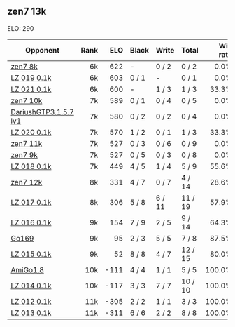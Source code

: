 ## zen7 13k ##

ELO: 290

Opponent | Rank | ELO | Black | Write | Total | Win rate
---------|-----:|----:|-------|-------|-------|-------:
[zen7 8k](zen7%208k.md) | 6k | 622 | - | 0 / 2 | 0 / 2 | 0.0%
[LZ 019 0.1k](LZ%20019%200.1k.md) | 6k | 603 | 0 / 1 | - | 0 / 1 | 0.0%
[LZ 021 0.1k](LZ%20021%200.1k.md) | 6k | 600 | - | 1 / 3 | 1 / 3 | 33.3%
[zen7 10k](zen7%2010k.md) | 7k | 589 | 0 / 1 | 0 / 4 | 0 / 5 | 0.0%
[DariushGTP3.1.5.7 lv1](DariushGTP3.1.5.7%20lv1.md) | 7k | 580 | 0 / 2 | 0 / 2 | 0 / 4 | 0.0%
[LZ 020 0.1k](LZ%20020%200.1k.md) | 7k | 570 | 1 / 2 | 0 / 1 | 1 / 3 | 33.3%
[zen7 11k](zen7%2011k.md) | 7k | 527 | 0 / 3 | 0 / 6 | 0 / 9 | 0.0%
[zen7 9k](zen7%209k.md) | 7k | 527 | 0 / 5 | 0 / 3 | 0 / 8 | 0.0%
[LZ 018 0.1k](LZ%20018%200.1k.md) | 7k | 449 | 4 / 5 | 1 / 4 | 5 / 9 | 55.6%
[zen7 12k](zen7%2012k.md) | 8k | 331 | 4 / 7 | 0 / 7 | 4 / 14 | 28.6%
[LZ 017 0.1k](LZ%20017%200.1k.md) | 8k | 306 | 5 / 8 | 6 / 11 | 11 / 19 | 57.9%
[LZ 016 0.1k](LZ%20016%200.1k.md) | 9k | 154 | 7 / 9 | 2 / 5 | 9 / 14 | 64.3%
[Go169](Go169.md) | 9k | 95 | 2 / 3 | 5 / 5 | 7 / 8 | 87.5%
[LZ 015 0.1k](LZ%20015%200.1k.md) | 9k | 52 | 8 / 8 | 4 / 7 | 12 / 15 | 80.0%
[AmiGo1.8](AmiGo1.8.md) | 10k | -111 | 4 / 4 | 1 / 1 | 5 / 5 | 100.0%
[LZ 014 0.1k](LZ%20014%200.1k.md) | 10k | -117 | 3 / 3 | 7 / 7 | 10 / 10 | 100.0%
[LZ 012 0.1k](LZ%20012%200.1k.md) | 11k | -305 | 2 / 2 | 1 / 1 | 3 / 3 | 100.0%
[LZ 013 0.1k](LZ%20013%200.1k.md) | 11k | -311 | 6 / 6 | 2 / 2 | 8 / 8 | 100.0%

